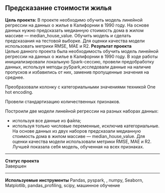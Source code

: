 ## Предсказание стоимости жилья


**Цель проекта:**
В проекте  необходимо обучить модель линейной регрессии на данных о жилье в Калифорнии в 1990 году. На основе данных нужно предсказать медианную стоимость дома в жилом массиве — median_house_value. Обучить модель и сделать предсказания на тестовой выборке. Для оценки качества модели использовать метрики RMSE, MAE и R2.
**Результат проекта**  
Целью данного проекта была необходимость обучить модель линейной регрессии на данных о жилье в Калифорнии в 1990 году. В ходе работы инициализировали локальную Spark-сессию, провели предобработку данных, используя методы pySpark,исследовали данные на наличие пропусков и избавились от них, заменив пропущенные значения на среднее.

Преобразовали колонку с категориальными значениями техникой One hot encoding.

Провели стандартизацию количественных признаков.

Построили две модели линейной регрессии на разных наборах данных:

- используя все данные из файла;
- используя только числовые переменные, исключив категориальные.
На основе данных из двух наборов предсказали медианную стоимость дома в жилом массиве — median_house_value. Для оценки качества модели использовали метрики RMSE, MAE и R2. Лучшей показала себя модель, обученная на всех признаках. 
***
**Статус проекта**  
Завершен
***
**Используемые инструменты**
Pandas, pyspark, , numpy, Seaborn, Matplotlib,  pandas_profiling, scipy, машинное обучение
